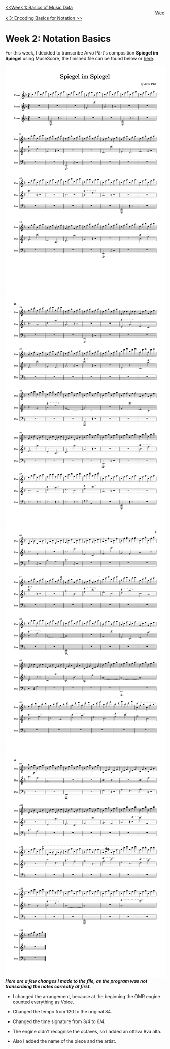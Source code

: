 [<<Week 1: Basics of Music Data](https://github.com/user0disconnect/MCA-2023/blob/9cfa766c9b4392e9e8e82cd3269585fa751e6e7f/Labs/week1.md) $~~~~~~~~~~~~~~~~~~~~~~~~~~~~~~~~~~~~~~~~~~~~~~~~~~~~~~~~~~~~~~~~~~~~~~~~~~~~~~~~~~~~~~~~~~~~~~~~~~~~~~~~~~~~~~~~~~~~~~~~$[Week 3: Encoding Basics for Notation >>](https://github.com/user0disconnect/MCA-2023/blob/ee0a81768de6f4cd35a9a8970071dbb39529568f/week3.md)


# Week 2: Notation Basics

For this week, I decided to transcribe Arvo Pärt's composition **Spiegel im Spiegel** using MuseScore, the finished file can be found below or [here](https://github.com/user0disconnect/MCA-2023/blob/cc7d9f8e096afdcf995462c57e650eb1df212593/spiegel_im_spiegel_part.mscz). 

![Spiegel im Spiegel by Arvo Pârt](https://github.com/user0disconnect/MCA-2023/blob/953c2e113c2bb44ad880a83fdebda5de7199819a/spiegelnotes/spiegel_im_spiegel_part.jpg)
![](https://github.com/user0disconnect/MCA-2023/blob/953c2e113c2bb44ad880a83fdebda5de7199819a/spiegelnotes/spiegel_im_spiegel_part2.jpg)
![](https://github.com/user0disconnect/MCA-2023/blob/953c2e113c2bb44ad880a83fdebda5de7199819a/spiegelnotes/spiegel_im_spiegel_part3.jpg)
![](https://github.com/user0disconnect/MCA-2023/blob/953c2e113c2bb44ad880a83fdebda5de7199819a/spiegelnotes/spiegel_im_spiegel_part4.jpg)
***Here are a few changes I made to the file, as the program was not transcribing the notes correctly at first.***

- I changed the arrangement, because at the beginning the OMR engine counted everything as Voice.
   
- Changed the tempo from 120 to the original 84.
   
 - Changed the time signature from 3/4 to 6/4.
   
- The engine didn't recognise the octaves, so I added an ottava 8va alta.
   
- Also I added the name of the piece and the artist.

